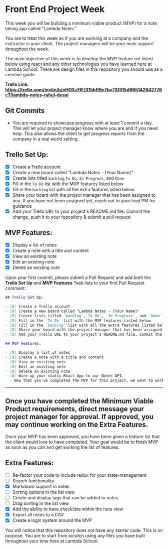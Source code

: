 # Front End Project Week

This week you will be building a minimum viable product (MVP) for a note taking app called "Lambda Notes."

You are to treat this week as if you are working at a company and the instructor is your client. The project managers will be your main support throughout the week.

The main objective of this week is to develop the MVP feature set listed below using react and any other technologies you have learned here at Lambda School. There are design files in this repository you should use as a creative guide.

**Trello Link: https://trello.com/invite/b/nHOXzFlF/315bff6e7bc73f315d965142842776c7/lambda-notes-rahul-desai**

## Git Commits

- You are required to showcase progress with at least 1 commit a day. This will let your project manager know where you are and if you need help. This also allows the client to get progress reports from the company in a real world setting.

## Trello Set Up:

- [X] Create a Trello account
- [X] Create a new board called "Lambda Notes - {Your Name}"
- [X] Create lists titled `backlog`,`To Do`, `In Progress`, and `Done`
- [X] Fill in the `To Do` list with the MVP features listed below
- [X] Fill in the `backlog` list with all the extra features listed below
- [X] Share your board with the project manager that has been assigned to you. If you have not been assigned yet, reach out to your lead PM for guidance
- [X] Add your Trello URL to your project's README.md file. Commit the change, push it to your repository & submit a pull request

## MVP Features:

- [X] Display a list of notes
- [X] Create a note with a title and content
- [X] View an existing note
- [X] Edit an existing note
- [X] Delete an existing note

Upon your first commit, please submit a Pull Request and add _both_ the **Trello Set Up** and **MVP Features** Task lists to your first Pull Request comment:

```markdown
## Trello Set Up:

- [X] Create a Trello account
- [X] Create a new board called "Lambda Notes - {Your Name}"
- [X] Create lists titled `backlog`,`To Do`, `In Progress`, and `Done`
- [X] Fill in the `To Do` list with the MVP features listed below
- [X] Fill in the `backlog` list with all the extra features listed below
- [X] Share your board with the project manager that has been assigned to you. If you have not been assigned yet, reach out to your lead PM for guidance
- [X] Add your Trello URL to your project's README.md file. Commit the change, push it to your repository & submit a pull request

## MVP Features:

- [X] Display a list of notes
- [X] Create a note with a title and content
- [X] View an existing note
- [X] Edit an existing note
- [X] Delete an existing note
- [X] Wire up your static React App to our Notes API.
  - Now that you've completed the MVP for this project, we want to work with some data that will be persistent across a server. [We have built a Notes API](/NOTES.md) for you. You'll find information about this server in the NOTES.md file.
```

---

## Once you have completed the Minimum Viable Product requirements, direct message your project manager for approval. If approved, you may continue working on the Extra Features.

Once your MVP has been approved, you have been given a feature list that the client would love to have completed. Your goal would be to finish MVP as soon as you can and get working the list of features.

## Extra Features:

- [ ] Re-factor your code to include redux for your state-management
- [ ] Search functionality
- [X] Markdown support in notes
- [ ] Sorting options in the list view
- [ ] Create and display tags that can be added to notes
- [ ] Drag sorting in the list view
- [X] Add the ability to have checklists within the note view
- [X] Export all notes to a CSV
- [X] Create a login system around the MVP

You will notice that this repository does not have any starter code. This is on purpose. You are to start from scratch using any files you have built throughout your time here at Lambda School.
